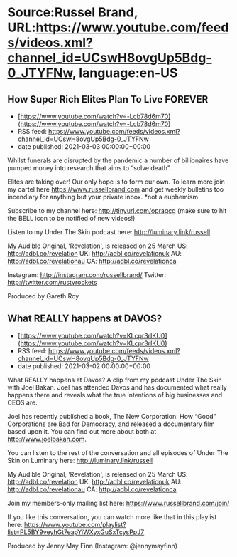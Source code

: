 # Source:Russel Brand, URL:https://www.youtube.com/feeds/videos.xml?channel_id=UCswH8ovgUp5Bdg-0_JTYFNw, language:en-US

## How Super Rich Elites Plan To Live FOREVER
 - [https://www.youtube.com/watch?v=-Lcb78d6m70](https://www.youtube.com/watch?v=-Lcb78d6m70)
 - RSS feed: https://www.youtube.com/feeds/videos.xml?channel_id=UCswH8ovgUp5Bdg-0_JTYFNw
 - date published: 2021-03-03 00:00:00+00:00

Whilst funerals are disrupted by the pandemic a number of billionaires have pumped money into research that aims to “solve death”.

Elites are taking over! Our only hope is to form our own. To learn more join my cartel here https://www.russellbrand.com and get weekly bulletins too incendiary for anything but your private inbox.
*not a euphemism

Subscribe to my channel here: http://tinyurl.com/opragcg
(make sure to hit the BELL icon to be notified of new videos!)

Listen to my Under The Skin podcast here: 
http://luminary.link/russell

My Audible Original, ‘Revelation', is released on 25 March
US: http://adbl.co/revelation
UK: http://adbl.co/revelationuk
AU: http://adbl.co/revelationau
CA: http://adbl.co/revelationca

Instagram: http://instagram.com/russellbrand/
Twitter: http://twitter.com/rustyrockets

Produced by Gareth Roy

## What REALLY happens at DAVOS?
 - [https://www.youtube.com/watch?v=KLcpr3rIKU0](https://www.youtube.com/watch?v=KLcpr3rIKU0)
 - RSS feed: https://www.youtube.com/feeds/videos.xml?channel_id=UCswH8ovgUp5Bdg-0_JTYFNw
 - date published: 2021-03-02 00:00:00+00:00

What REALLY happens at Davos? A clip from my podcast Under The Skin with Joel Bakan. 
Joel has attended Davos and has documented what really happens there and reveals what the true intentions of big businesses and CEOS are.

Joel has recently published a book, The New Corporation: How “Good” Corporations are Bad for Democracy, and released a documentary film based upon it. You can find out more about both at http://www.joelbakan.com. 

You can listen to the rest of the conversation and all episodes of Under The Skin on Luminary here:
http://luminary.link/russell

My Audible Original, ‘Revelation', is released on 25 March
US: http://adbl.co/revelation
UK: http://adbl.co/revelationuk
AU: http://adbl.co/revelationau
CA: http://adbl.co/revelationca

Join my members-only mailing list here: https://www.russellbrand.com/join/

If you like this conversation, you can watch more like that in this playlist here: https://www.youtube.com/playlist?list=PL5BY9veyhGt7eapYiWXyxGuSxTcysPpJ7

Produced by Jenny May Finn (Instagram: @jennymayfinn)

